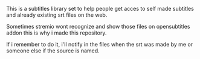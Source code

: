 This is a subtitles library set to help people get acces to self made subtitles and already existing srt files on the web.

Sometimes stremio wont recognize and show those files on opensubtitles addon this is why i made this repository.

If i remember to do it, i'll notify in the files when the srt was made by me or someone else if the source is named.

